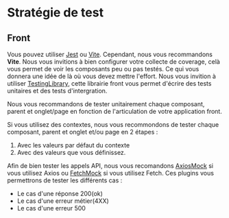 # Stratégie de test

## Front

Vous pouvez utiliser [Jest]() ou [Vite](). Cependant, nous vous recommandons **Vite**.
Nous vous invitions à bien configurer votre collecte de coverage, celà vous permet de voir les composants peu ou pas testés. Ce qui vous donnera une idée de là où vous devez mettre l'effort.
Nous vous invition à utiliser [TestingLibrary](), cette librairie front vous permet d'écrire des tests unitaires et des tests d'intergration.

Nous vous recommandons de tester unitairement chaque composant, parent et onglet/page en fonction de l'articulation de votre application front.

Si vous utilisez des contextes, nous vous recommondons de tester chaque composant, parent et onglet et/ou page en 2 étapes :

1. Avec les valeurs par défaut du contexte
2. Avec des valeurs que vous définissez.

Afin de bien tester les appels API, nous vous recomandons [AxiosMock]() si vous utilisez Axios ou [FetchMock]() si vous utilisez Fetch.
Ces plugins vous permettrons de tester les différents cas :

- Le cas d'une réponse 200(ok)
- Le cas d'une erreur métier(4XX)
- Le cas d'une erreur 500
